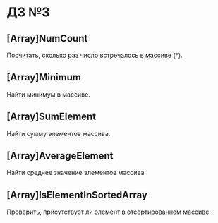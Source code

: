 # ДЗ №3
## [Array]NumCount
Посчитать, сколько раз число встречалось в массиве (*).

## [Array]Minimum
Найти минимум в массиве.

## [Array]SumElement
Найти сумму элементов массива.

## [Array]AverageElement
Найти среднее значение элементов массива.

## [Array]IsElementInSortedArray
Проверить, присутствует ли элемент в отсортированном массиве.